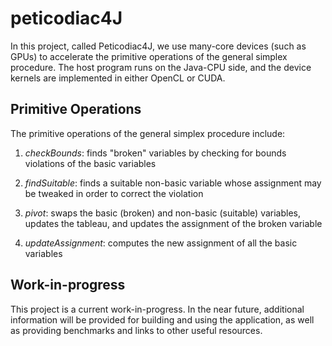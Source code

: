 # peticodiac4J
In this project, called Peticodiac4J, we use many-core devices (such as GPUs) to accelerate the primitive operations of the general simplex procedure. The host program runs on the Java-CPU side, and the device kernels are implemented in either OpenCL or CUDA.

## Primitive Operations
The primitive operations of the general simplex procedure include:

1. *checkBounds*: finds "broken" variables by checking for bounds violations of the basic variables
 
2. *findSuitable*: finds a suitable non-basic variable whose assignment may be tweaked in order to correct the violation
 
3. *pivot*: swaps the basic (broken) and non-basic (suitable) variables, updates the tableau, and updates the assignment of the broken variable

4. *updateAssignment*: computes the new assignment of all the basic variables

## Work-in-progress

This project is a current work-in-progress. In the near future, additional information will be provided for building and using the application, as well as providing benchmarks and links to other useful resources.
